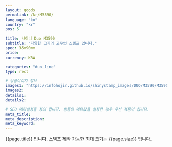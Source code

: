 ```yaml
---
layout: goods
permalink: /kr/M3590/
language: "ko"
country: "kr"
pos: 5

title: 샤이니 Duo M3590
subtitle: "다양한 크기의 고무인 스템프 입니다."
spec: 35x90mm
price:
currency: KRW

categories: "duo_line"
type: rect

# 상품이미지 정보
images1: "https://infohojin.github.io/shinystamp_images/DUO/M3590/M3590_1.jpg"
images2:
details1:
details2:    

# SEO 메타설정을 정의 합니다. 상품의 메타값을 설정한 경우 우선 적용이 됩니다.
meta_title: 
meta_description:
meta_keyword:
---
```


{{page.title}} 입니다. 스템프 제작 가능한 최대 크기는 {{page.size}} 입니다.